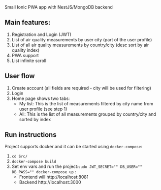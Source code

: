 Small Ionic PWA app with NestJS/MongoDB backend

## Main features:

1. Registration and Login (JWT)
2. List of air quality measurements by user city (part of the user profile)
3. List of all air quality measurements by country/city (desc sort by air quality index)
4. PWA support
5. List infinite scroll

## User flow

1. Create account (all fields are required - city will be used for filtering)
2. Login
3. Home page shows two tabs:
    - My list: This is the list of measurements filtered by city name from user profile (see step 1)
    - All: This is the list of all measurements grouped by country/city and sorted by index


## Run instructions

Project supports docker and it can be started using `docker-compose`:

1. `cd Src/`
2. `docker-compose build`
3. Set env vars and run the project:`sudo JWT_SECRET="" DB_USER="" DB_PASS="" docker-compose up` :
    - Frontend will http://localhost:8081
    - Backend http://localhost:3000

